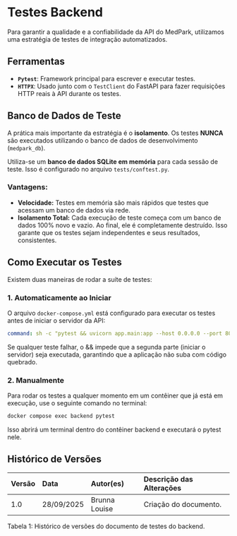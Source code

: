 # Testes Backend

Para garantir a qualidade e a confiabilidade da API do MedPark, utilizamos uma estratégia de testes de integração automatizados.

## Ferramentas

- **`Pytest`**: Framework principal para escrever e executar testes.
- **`HTTPX`**: Usado junto com o `TestClient` do FastAPI para fazer requisições HTTP reais à API durante os testes.

## Banco de Dados de Teste

A prática mais importante da estratégia é o **isolamento**. Os testes **NUNCA** são executados utilizando o banco de dados de desenvolvimento (`medpark_db`).

Utiliza-se um **banco de dados SQLite em memória** para cada sessão de teste. Isso é configurado no arquivo `tests/conftest.py`.

### Vantagens:
- **Velocidade:** Testes em memória são mais rápidos que testes que acessam um banco de dados via rede.
- **Isolamento Total:** Cada execução de teste começa com um banco de dados 100% novo e vazio. Ao final, ele é completamente destruído. Isso garante que os testes sejam independentes e seus resultados, consistentes.

## Como Executar os Testes

Existem duas maneiras de rodar a suíte de testes:

### 1. Automaticamente ao Iniciar
O arquivo `docker-compose.yml` está configurado para executar os testes antes de iniciar o servidor da API:

```yaml
command: sh -c "pytest && uvicorn app.main:app --host 0.0.0.0 --port 8000"
```

Se qualquer teste falhar, o && impede que a segunda parte (iniciar o servidor) seja executada, garantindo que a aplicação não suba com código quebrado.

### 2. Manualmente

Para rodar os testes a qualquer momento em um contêiner que já está em execução, use o seguinte comando no terminal:

```bash
docker compose exec backend pytest
```

Isso abrirá um terminal dentro do contêiner backend e executará o pytest nele.

## Histórico de Versões

<div align="center">
  <table class="md-table">
    <thead>
      <tr>
        <th align="left">Versão</th>
        <th align="left">Data</th>
        <th align="left">Autor(es)</th>
        <th align="left">Descrição das Alterações</th>
      </tr>
    </thead>
    <tbody>
      <tr>
        <td align="left">1.0</td>
        <td align="left">28/09/2025</td>
        <td align="left">Brunna Louise</td>
        <td align="left">Criação do documento.</td>
      </tr>
    </tbody>
  </table>
</div>

<p class="caption">Tabela 1: Histórico de versões do documento de testes do backend.</p>
